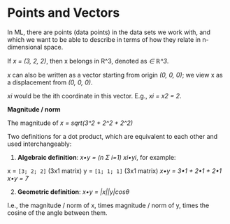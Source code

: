 # Points and Vectors

In ML, there are points (data points) in the data sets we work with, and which we want to be able to describe in terms of how they relate in n-dimensional space.

If _x = (3, 2, 2)_, then x belongs in R^3, denoted as _∈ ℝ^3_.

_x_ can also be written as a vector starting from origin _(0, 0, 0)_; we view x as a displacement from _(0, 0, 0)_.

_xi_ would be the ith coordinate in this vector. E.g., _xi = x2 = 2_.

**Magnitude / norm**

The magnitude of _x = sqrt(3^2 + 2^2 + 2^2)_

Two definitions for a dot product, which are equivalent to each other and used interchangeably:

1. **Algebraic definition**: _x•y = (n Σ i=1) xi•yi_, for example:

x = `[3; 2; 2]` (3x1 matrix)
y = `[1; 1; 1]` (3x1 matrix)
_x•y = 3•1 + 2•1 + 2•1_
_x•y = 7_

2. **Geometric definition**: _x•y = |x||y|cosθ_

I.e., the magnitude / norm of x, times magnitude / norm of y, times the cosine of the angle between them.
